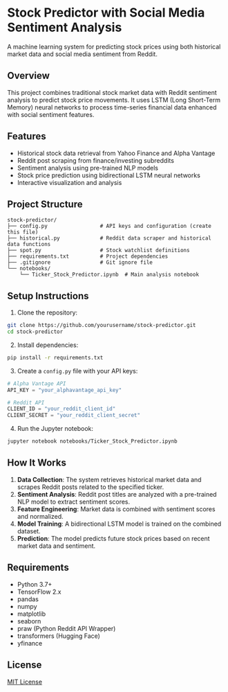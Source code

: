  # Stock Predictor with Social Media Sentiment Analysis

A machine learning system for predicting stock prices using both historical market data and social media sentiment from Reddit.

## Overview

This project combines traditional stock market data with Reddit sentiment analysis to predict stock price movements. It uses LSTM (Long Short-Term Memory) neural networks to process time-series financial data enhanced with social sentiment features.

## Features

- Historical stock data retrieval from Yahoo Finance and Alpha Vantage
- Reddit post scraping from finance/investing subreddits
- Sentiment analysis using pre-trained NLP models
- Stock price prediction using bidirectional LSTM neural networks
- Interactive visualization and analysis

## Project Structure

```
stock-predictor/
├── config.py                 # API keys and configuration (create this file)
├── historical.py             # Reddit data scraper and historical data functions
├── spot.py                   # Stock watchlist definitions
├── requirements.txt          # Project dependencies
├── .gitignore                # Git ignore file
└── notebooks/
    └── Ticker_Stock_Predictor.ipynb  # Main analysis notebook
```

## Setup Instructions

1. Clone the repository:
```bash
git clone https://github.com/yourusername/stock-predictor.git
cd stock-predictor
```

2. Install dependencies:
```bash
pip install -r requirements.txt
```

3. Create a `config.py` file with your API keys:
```python
# Alpha Vantage API
API_KEY = "your_alphavantage_api_key"

# Reddit API
CLIENT_ID = "your_reddit_client_id"
CLIENT_SECRET = "your_reddit_client_secret"
```

4. Run the Jupyter notebook:
```bash
jupyter notebook notebooks/Ticker_Stock_Predictor.ipynb
```

## How It Works

1. **Data Collection**: The system retrieves historical market data and scrapes Reddit posts related to the specified ticker.
2. **Sentiment Analysis**: Reddit post titles are analyzed with a pre-trained NLP model to extract sentiment scores.
3. **Feature Engineering**: Market data is combined with sentiment scores and normalized.
4. **Model Training**: A bidirectional LSTM model is trained on the combined dataset.
5. **Prediction**: The model predicts future stock prices based on recent market data and sentiment.

## Requirements

- Python 3.7+
- TensorFlow 2.x
- pandas
- numpy
- matplotlib
- seaborn
- praw (Python Reddit API Wrapper)
- transformers (Hugging Face)
- yfinance

## License

[MIT License](LICENSE)
